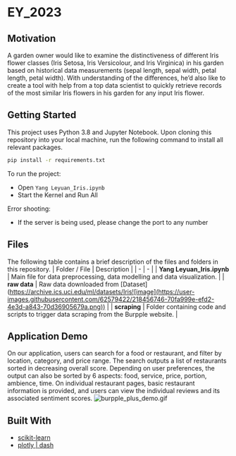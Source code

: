 # EY_2023

## Motivation
A garden owner would like to examine the distinctiveness of different Iris flower classes (Iris Setosa, Iris Versicolour, and Iris Virginica) in his garden based on historical data measurements (sepal length, sepal width, petal length, petal width). With understanding of the differences, he’d also like to create a tool with help from a top data scientist to quickly retrieve records of the most similar Iris flowers in his garden for any input Iris flower.

## Getting Started
This project uses Python 3.8 and Jupyter Notebook. Upon cloning this repository into your local machine, run the following command to install all relevant packages.
```bash
pip install -r requirements.txt
```
To run the project:
- Open `Yang Leyuan_Iris.ipynb`
- Start the Kernel and Run All

Error shooting:
- If the server is being used, please change the port to any number

## Files
The following table contains a brief description of the files and folders in this repository.
| Folder / File | Description |
| - | - |
| **Yang Leyuan_Iris.ipynb** | Main file for data preprocessing, data modelling and data visualization. |
| **raw data** | Raw data downloaded from [Dataset] (https://archive.ics.uci.edu/ml/datasets/Iris![image](https://user-images.githubusercontent.com/62579422/218456746-70fa999e-efd2-4e3d-a843-70d36905679a.png)) |
| **scraping** | Folder containing code and scripts to trigger data scraping from the Burpple website. |



## Application Demo
On our application, users can search for a food or restaurant, and filter by location, category, and price range. The search outputs a list of restaurants sorted in decreasing overall score. Depending on user preferences, the output can also be sorted by 6 aspects: food, service, price, portion, ambience, time. On individual restaurant pages, basic restaurant information is provided, and users can view the individual reviews and its associated sentiment scores.
![burpple_plus_demo.gif](assets/burpple_plus_demo.gif)

## Built With
- [scikit-learn](https://scikit-learn.org/stable/)
- [plotly | dash](https://dash.plotly.com/)
